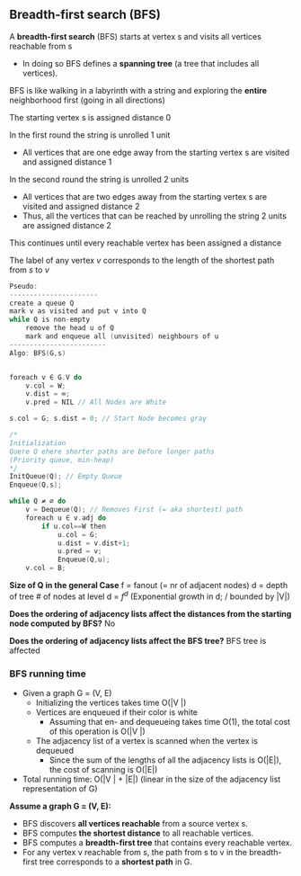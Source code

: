 ##  Breadth-first search (BFS)
A **breadth-first search** (BFS) starts at vertex s and visits all vertices reachable from s
* In doing so BFS defines a **spanning tree** (a tree that
includes all vertices).

BFS is like walking in a labyrinth with a string and
exploring the **entire** neighborhood first (going in all directions)

The starting vertex s is assigned distance 0

In the first round the string is unrolled 1 unit
* All vertices that are one edge away from the starting vertex
s are visited and assigned distance 1


In the second round the string is unrolled 2 units
* All vertices that are two edges away from the starting
vertex s are visited and assigned distance 2
* Thus, all the vertices that can be reached by unrolling the string 2 units are assigned distance 2

This continues until every reachable vertex has been
assigned a distance

The label of any vertex $v$ corresponds to the length of the shortest path from $s$ to $v$

```c
Pseudo:
----------------------
create a queue Q 
mark v as visited and put v into Q 
while Q is non-empty 
    remove the head u of Q 
    mark and enqueue all (unvisited) neighbours of u
------------------------
Algo: BFS(G,s)


foreach v ∈ G.V do
    v.col = W;
    v.dist = ∞;
    v.pred = NIL // All Nodes are White

s.col = G; s.dist = 0; // Start Node becomes gray

/*
Initialization
Quere Q ehere shorter paths are before longer paths
(Priority queue, min-heap)
*/
InitQueue(Q); // Empty Queue
Enqueue(Q,s);

while Q ≠ ∅ do
    v = Dequeue(Q); // Removes First (= aka shortest) path
    foreach u ∈ v.adj do 
        if u.col==W then
            u.col = G;
            u.dist = v.dist+1;
            u.pred = v;
            Enqueue(Q,u);
    v.col = B;
```

**Size of Q in the general Case**
f = fanout (= nr of adjacent nodes)
d = depth of tree
\# of nodes at level d = $f^{d}$ (Exponential growth in d; / bounded by |V|)


**Does the ordering of adjacency lists affect the distances from the starting node computed by BFS?** No


**Does the ordering of adjacency lists affect the BFS tree?** BFS tree is affected



### BFS running time
* Given a graph G = (V, E)
    * Initializing the vertices takes time O(|V |)
    * Vertices are enqueued if their color is white
        * Assuming that en- and dequeueing takes time O(1), the total cost of this operation is O(|V |)
    * The adjacency list of a vertex is scanned when the vertex is dequeued
        * Since the sum of the lengths of all the adjacency lists is O(|E|), the cost of scanning is O(|E|)
* Total running time: O(|V | + |E|) (linear in the size of the adjacency list representation of G)



**Assume a graph G = (V, E):**
* BFS discovers **all vertices reachable** from a source vertex s.
* BFS computes **the shortest distance** to all reachable
vertices.
* BFS computes a **breadth-first tree** that contains every
reachable vertex.
* For any vertex v reachable from s, the path from s to v in the breadth-first tree corresponds to a **shortest path** in G.